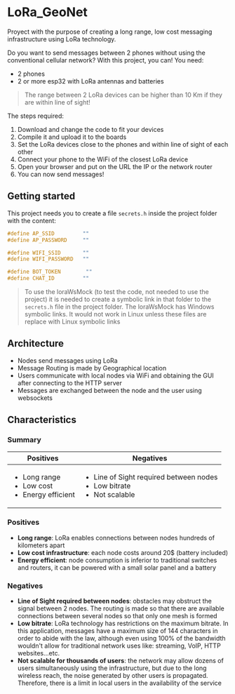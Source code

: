 # LoRa_GeoNet

Proyect with the purpose of creating a long range, low cost messaging infrastructure using LoRa technology.


Do you want to send messages between 2 phones without using the conventional cellular network? With this project, you can! You need:
- 2 phones
- 2 or more esp32 with LoRa antennas and batteries

> The range between 2 LoRa devices can be higher than 10 Km if they are within line of sight!


The steps required:
1. Download and change the code to fit your devices
2. Compile it and upload it to the boards
3. Set the LoRa devices close to the phones and within line of sight of each other
4. Connect your phone to the WiFi of the closest LoRa device
5. Open your browser and put on the URL the IP or the network router
6. You can now send messages!

## Getting started

This project needs you to create a file `secrets.h` inside the project folder with the content:
```h
#define AP_SSID         ""
#define AP_PASSWORD     ""

#define WIFI_SSID       ""
#define WIFI_PASSWORD   ""

#define BOT_TOKEN        ""
#define CHAT_ID         ""
```

> To use the loraWsMock (to test the code, not needed to use the project) it is needed to create a symbolic link in that folder to the `secrets.h` file in the project folder. The loraWsMock has Windows symbolic links. It would not work in Linux unless these files are replace with Linux symbolic links

## Architecture

- Nodes send messages using LoRa
- Message Routing is made by Geographical location
- Users communicate with local nodes via WiFi and obtaining the GUI after connecting to the HTTP server
- Messages are exchanged between the node and the user using websockets

## Characteristics

### Summary

| Positives | Negatives |
| --------- | --------- |
| <ul><li>Long range</li><li>Low cost</li><li>Energy efficient</li></ul> | <ul><li>Line of Sight required between nodes</li><li>Low bitrate</li><li>Not scalable</li></ul> |

### Positives

- **Long range**: LoRa enables connections between nodes hundreds of kilometers apart
- **Low cost infrastructure**: each node costs around 20$ (battery included)
- **Energy efficient**: node consumption is inferior to traditional switches and routers, it can be powered with a small solar panel and a battery

### Negatives

- **Line of Sight required between nodes**: obstacles may obstruct the signal between 2 nodes. The routing is made so that there are available connections between several nodes so that only one mesh is formed
- **Low bitrate**: LoRa technology has restrictions on the maximum bitrate. In this application, messages have a maximum size of 144 characters in order to abide with the law, although even using 100% of the bandwidth wouldn't allow for traditional network uses like: streaming, VoIP, HTTP websites...etc.
- **Not scalable for thousands of users**: the network may allow dozens of users simultaneously using the infrastructure, but due to the long wireless reach, the noise generated by other users is propagated. Therefore, there is a limit in local users in the availability of the service
